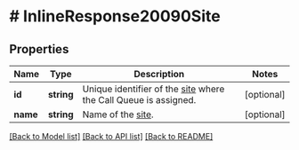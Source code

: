 # # InlineResponse20090Site

## Properties

Name | Type | Description | Notes
------------ | ------------- | ------------- | -------------
**id** | **string** | Unique identifier of the [site](https://support.zoom.us/hc/en-us/articles/360020809672-Managing-Multiple-Sites) where the Call Queue is assigned. | [optional] 
**name** | **string** | Name of the [site](https://support.zoom.us/hc/en-us/articles/360020809672-Managing-Multiple-Sites). | [optional] 

[[Back to Model list]](../../README.md#documentation-for-models) [[Back to API list]](../../README.md#documentation-for-api-endpoints) [[Back to README]](../../README.md)


